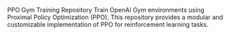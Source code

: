 PPO Gym Training Repository
Train OpenAI Gym environments using Proximal Policy Optimization (PPO).
This repository provides a modular and customizable implementation of PPO for reinforcement learning tasks.
